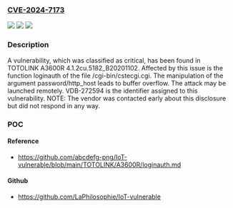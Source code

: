 ### [CVE-2024-7173](https://cve.mitre.org/cgi-bin/cvename.cgi?name=CVE-2024-7173)
![](https://img.shields.io/static/v1?label=Product&message=A3600R&color=blue)
![](https://img.shields.io/static/v1?label=Version&message=%3D%204.1.2cu.5182_B20201102%20&color=brighgreen)
![](https://img.shields.io/static/v1?label=Vulnerability&message=CWE-120%20Buffer%20Overflow&color=brighgreen)

### Description

A vulnerability, which was classified as critical, has been found in TOTOLINK A3600R 4.1.2cu.5182_B20201102. Affected by this issue is the function loginauth of the file /cgi-bin/cstecgi.cgi. The manipulation of the argument password/http_host leads to buffer overflow. The attack may be launched remotely. VDB-272594 is the identifier assigned to this vulnerability. NOTE: The vendor was contacted early about this disclosure but did not respond in any way.

### POC

#### Reference
- https://github.com/abcdefg-png/IoT-vulnerable/blob/main/TOTOLINK/A3600R/loginauth.md

#### Github
- https://github.com/LaPhilosophie/IoT-vulnerable

